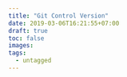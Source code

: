 ```yaml
---
title: "Git Control Version"
date: 2019-03-06T16:21:55+07:00
draft: true
toc: false
images:
tags:
  - untagged
---
```


